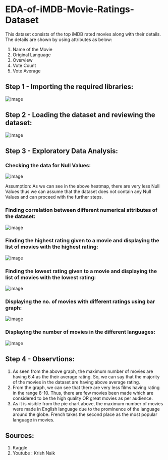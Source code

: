 # EDA-of-iMDB-Movie-Ratings-Dataset
This dataset consists of the top iMDB rated movies along with their details. The details are shown by using attributes as below:

1. Name of the Movie
2. Original Language
3. Overview
4. Vote Count
5. Vote Average

## Step 1 - Importing the required libraries:
![image](https://user-images.githubusercontent.com/67495591/205359405-ad60b15b-3b39-4830-bb81-bbff5498470f.png)

## Step 2 - Loading the dataset and reviewing the dataset:
![image](https://user-images.githubusercontent.com/67495591/205360128-d4a95ef0-f443-48cb-b190-ea20ab79823d.png)


## Step 3 - Exploratory Data Analysis:
### Checking the data for Null Values:
![image](https://user-images.githubusercontent.com/67495591/205360320-a92becdf-6c9a-4b5c-87e6-680bd310e3d9.png)

Assumption: As we can see in the above heatmap, there are very less Null Values thus we can assume that the dataset does not contain any Null Values and can proceed with the further steps.
### Finding correlation between different numerical attributes of the dataset:
![image](https://user-images.githubusercontent.com/67495591/205360587-9a63745d-c4df-490c-bda7-144f086a9ca8.png)

### Finding the highest rating given to a movie and displaying the list of movies with the highest rating:
![image](https://user-images.githubusercontent.com/67495591/205361184-97337b29-3dd8-4f31-a56d-4338319dfec2.png)

### Finding the lowest rating given to a movie and displaying the list of movies with the lowest rating:
![image](https://user-images.githubusercontent.com/67495591/205361402-06f991f8-8a38-47fa-9b63-9501ddb29bd7.png)

### Displaying the no. of movies with different ratings using bar graph:
![image](https://user-images.githubusercontent.com/67495591/205361646-224ea04f-002e-4538-9e3a-be05f58b941e.png)

### Displaying the number of movies in the different languages:
![image](https://user-images.githubusercontent.com/67495591/205362396-ba4217d2-c3d6-49f4-82b8-b70be24a2f3c.png)

## Step 4 - Observtions:
1. As seen from the above graph, the maximum number of movies are having 6.4 as the their average rating. So, we can say that the majority of the movies in the dataset are having above average rating.
2. From the graph, we can see that there are very less films having rating in the range 8-10. Thus, there are few movies been made which are considered to be the high quality OR great movies as per audience.
3. As it is visible from the pie chart above, the maximum number of movies were made in English language due to the prominence of the language around the globe. French takes the second place as the most popular language in movies.

## Sources:
1. Kaggle
2. Youtube : Krish Naik
